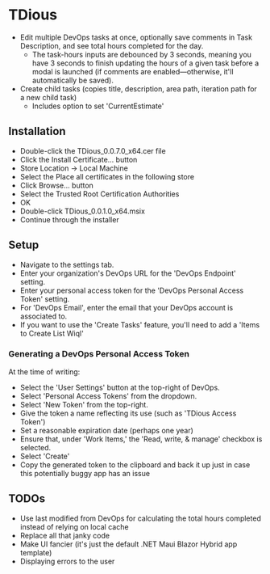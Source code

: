 # TDious

* Edit multiple DevOps tasks at once, optionally save comments in Task Description, and see total hours completed for the day.
    * The task-hours inputs are debounced by 3 seconds, meaning you have 3 seconds to finish updating the hours of a given task before a modal is launched (if comments are enabled—otherwise, it'll automatically be saved).
* Create child tasks (copies title, description, area path, iteration path for a new child task)
    * Includes option to set 'CurrentEstimate'

## Installation
* Double-click the TDious_0.0.7.0_x64.cer file
* Click the Install Certificate... button
* Store Location -> Local Machine
* Select the Place all certificates in the following store
* Click Browse... button
* Select the Trusted Root Certification Authorities
* OK
* Double-click TDious_0.0.1.0_x64.msix
* Continue through the installer

## Setup

* Navigate to the settings tab.
* Enter your organization's DevOps URL for the 'DevOps Endpoint' setting.
* Enter your personal access token for the 'DevOps Personal Access Token' setting.
* For 'DevOps Email', enter the email that your DevOps account is associated to.
* If you want to use the 'Create Tasks' feature, you'll need to add a 'Items to Create List Wiql'

### Generating a DevOps Personal Access Token
At the time of writing:
* Select the 'User Settings' button at the top-right of DevOps.
* Select 'Personal Access Tokens' from the dropdown.
* Select 'New Token' from the top-right.
* Give the token a name reflecting its use (such as 'TDious Access Token')
* Set a reasonable expiration date (perhaps one year)
* Ensure that, under 'Work Items,' the 'Read, write, & manage' checkbox is selected.
* Select 'Create'
* Copy the generated token to the clipboard and back it up just in case this potentially buggy app has an issue

## TODOs
* Use last modified from DevOps for calculating the total hours completed instead of relying on local cache
* Replace all that janky code
* Make UI fancier (it's just the default .NET Maui Blazor Hybrid app template)
* Displaying errors to the user
